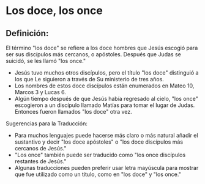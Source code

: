 # Los doce, los once

## Definición: 

El término "los doce" se refiere a los doce hombres que Jesús escogió para ser sus discípulos más cercanos, o apóstoles.  Después que Judas se suicidó, se les llamó "los once."

* Jesús tuvo muchos otros discípulos, pero el título "los doce" distinguió a los que Le siguieron a través de Su ministerio de tres años.
* Los nombres de estos doce discípulos están enumerados en Mateo 10, Marcos 3 y Lucas 6.
* Algún tiempo después de que Jesús había regresado al cielo, "los once" escogieron a un discípulo llamado Matías para tomar el lugar de Judas.  Entonces fueron llamados "los doce" otra vez.

Sugerencias para la Traducción:

* Para muchos lenguajes puede hacerse más claro o más natural añadir el sustantivo y decir "los doce apóstoles" o "los doce discípulos más cercanos de Jesús."
* "Los once" también puede ser traducido como "los once discípulos restantes de Jesús."
* Algunas traducciones pueden preferir usar letra mayúscula para mostrar que fue utilizado como un título, como en "los doce" y "los once."

